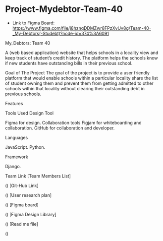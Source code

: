 # Project-Mydebtor-Team-40

- Link to Figma Board: https://www.figma.com/file/j8hznqDDMZwr8FPzXvUv8g/Team-40-_My-Debtors(-Studebt)?node-id=374%3A6091


My_Debtors: Team 40


A (web based application) website that helps schools in a locality view and keep track of student’s credit history. The platform helps the schools know if new students have outstanding bills in their previous school. 


Goal of The Project
The goal of the project is to provide a user friendly platform that would enable schools within a particular locality share the list of student owning them and prevent them from getting admitted to other schools within that locality without clearing their outstanding debt in previous schools.

Features



Tools Used
Design Tool

Figma for design.
Collaboration tools
Figjam for whiteboarding and collaboration.
GitHub for collaboration and developer.

Languages

JavaScript.
Python.

Framework

Django.

Team Link
[Team Members List]

()
[Git-Hub Link]

()
[User research plan]

()
[Figma board]

()
[Figma Design Library]

()
[Read me file]

()
